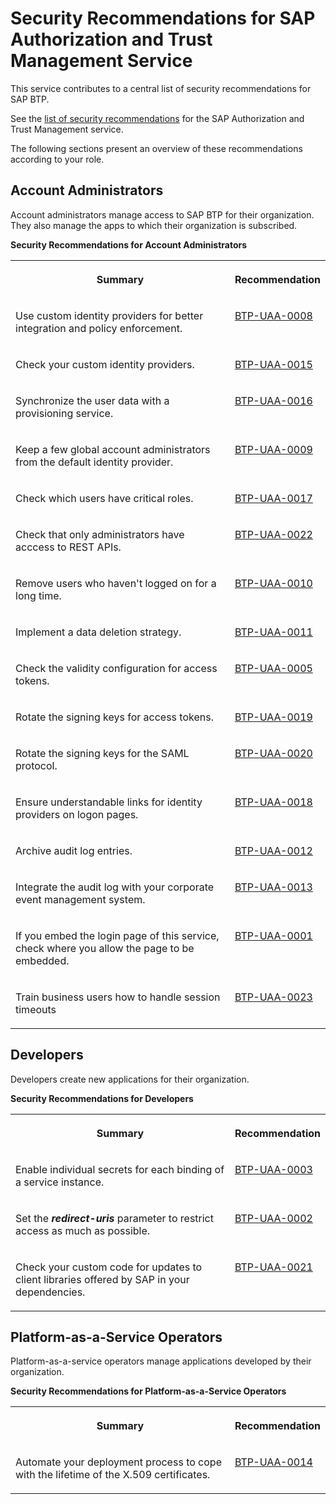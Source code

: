 <!-- loio0578b803de1a48a5936e74985d74288c -->

# Security Recommendations for SAP Authorization and Trust Management Service

This service contributes to a central list of security recommendations for SAP BTP.

See the [list of security recommendations](https://help.sap.com/docs/BTP/c8a9bb59fe624f0981efa0eff2497d7d/531f33def8074ccdb6f1f784a34dafcb.html?seclist-service=Authorization%20and%20Trust%20Management%20Service) for the SAP Authorization and Trust Management service.

The following sections present an overview of these recommendations according to your role.



<a name="loio0578b803de1a48a5936e74985d74288c__section_ftj_mmf_mvb"/>

## Account Administrators

Account administrators manage access to SAP BTP for their organization. They also manage the apps to which their organization is subscribed.

**Security Recommendations for Account Administrators**


<table>
<tr>
<th valign="top">

Summary



</th>
<th valign="top">

Recommendation



</th>
</tr>
<tr>
<td valign="top">

Use custom identity providers for better integration and policy enforcement.



</td>
<td valign="top">

[BTP-UAA-0008](https://help.sap.com/docs/BTP/c8a9bb59fe624f0981efa0eff2497d7d/531f33def8074ccdb6f1f784a34dafcb.html?seclist-index=BTP-UAA-0008) 



</td>
</tr>
<tr>
<td valign="top">

Check your custom identity providers.



</td>
<td valign="top">

[BTP-UAA-0015](https://help.sap.com/docs/BTP/c8a9bb59fe624f0981efa0eff2497d7d/531f33def8074ccdb6f1f784a34dafcb.html?seclist-index=BTP-UAA-0015) 



</td>
</tr>
<tr>
<td valign="top">

Synchronize the user data with a provisioning service.



</td>
<td valign="top">

[BTP-UAA-0016](https://help.sap.com/docs/BTP/c8a9bb59fe624f0981efa0eff2497d7d/531f33def8074ccdb6f1f784a34dafcb.html?seclist-index=BTP-UAA-0016) 



</td>
</tr>
<tr>
<td valign="top">

Keep a few global account administrators from the default identity provider.



</td>
<td valign="top">

[BTP-UAA-0009](https://help.sap.com/docs/BTP/c8a9bb59fe624f0981efa0eff2497d7d/531f33def8074ccdb6f1f784a34dafcb.html?seclist-index=BTP-UAA-0009) 



</td>
</tr>
<tr>
<td valign="top">

Check which users have critical roles.



</td>
<td valign="top">

[BTP-UAA-0017](https://help.sap.com/docs/BTP/c8a9bb59fe624f0981efa0eff2497d7d/531f33def8074ccdb6f1f784a34dafcb.html?seclist-index=BTP-UAA-0017) 



</td>
</tr>
<tr>
<td valign="top">

Check that only administrators have acccess to REST APIs.



</td>
<td valign="top">

[BTP-UAA-0022](https://help.sap.com/docs/BTP/c8a9bb59fe624f0981efa0eff2497d7d/531f33def8074ccdb6f1f784a34dafcb.html?seclist-index=BTP-UAA-0022) 



</td>
</tr>
<tr>
<td valign="top">

Remove users who haven't logged on for a long time.



</td>
<td valign="top">

[BTP-UAA-0010](https://help.sap.com/docs/BTP/c8a9bb59fe624f0981efa0eff2497d7d/531f33def8074ccdb6f1f784a34dafcb.html?seclist-index=BTP-UAA-0010) 



</td>
</tr>
<tr>
<td valign="top">

Implement a data deletion strategy.



</td>
<td valign="top">

[BTP-UAA-0011](https://help.sap.com/docs/BTP/c8a9bb59fe624f0981efa0eff2497d7d/531f33def8074ccdb6f1f784a34dafcb.html?seclist-index=BTP-UAA-0011) 



</td>
</tr>
<tr>
<td valign="top">

Check the validity configuration for access tokens.



</td>
<td valign="top">

[BTP-UAA-0005](https://help.sap.com/docs/BTP/c8a9bb59fe624f0981efa0eff2497d7d/531f33def8074ccdb6f1f784a34dafcb.html?seclist-index=BTP-UAA-0005) 



</td>
</tr>
<tr>
<td valign="top">

Rotate the signing keys for access tokens.



</td>
<td valign="top">

[BTP-UAA-0019](https://help.sap.com/docs/BTP/c8a9bb59fe624f0981efa0eff2497d7d/531f33def8074ccdb6f1f784a34dafcb.html?seclist-index=BTP-UAA-0019) 



</td>
</tr>
<tr>
<td valign="top">

Rotate the signing keys for the SAML protocol.



</td>
<td valign="top">

[BTP-UAA-0020](https://help.sap.com/docs/BTP/c8a9bb59fe624f0981efa0eff2497d7d/531f33def8074ccdb6f1f784a34dafcb.html?seclist-index=BTP-UAA-0020) 



</td>
</tr>
<tr>
<td valign="top">

Ensure understandable links for identity providers on logon pages.



</td>
<td valign="top">

[BTP-UAA-0018](https://help.sap.com/docs/BTP/c8a9bb59fe624f0981efa0eff2497d7d/531f33def8074ccdb6f1f784a34dafcb.html?seclist-index=BTP-UAA-0018) 



</td>
</tr>
<tr>
<td valign="top">

Archive audit log entries.



</td>
<td valign="top">

[BTP-UAA-0012](https://help.sap.com/docs/BTP/c8a9bb59fe624f0981efa0eff2497d7d/531f33def8074ccdb6f1f784a34dafcb.html?seclist-index=BTP-UAA-0012) 



</td>
</tr>
<tr>
<td valign="top">

Integrate the audit log with your corporate event management system.



</td>
<td valign="top">

[BTP-UAA-0013](https://help.sap.com/docs/BTP/c8a9bb59fe624f0981efa0eff2497d7d/531f33def8074ccdb6f1f784a34dafcb.html?seclist-index=BTP-UAA-0013) 



</td>
</tr>
<tr>
<td valign="top">

If you embed the login page of this service, check where you allow the page to be embedded.



</td>
<td valign="top">

[BTP-UAA-0001](https://help.sap.com/docs/BTP/c8a9bb59fe624f0981efa0eff2497d7d/531f33def8074ccdb6f1f784a34dafcb.html?seclist-index=BTP-UAA-0001) 



</td>
</tr>
<tr>
<td valign="top">

Train business users how to handle session timeouts



</td>
<td valign="top">

[BTP-UAA-0023](https://help.sap.com/docs/BTP/c8a9bb59fe624f0981efa0eff2497d7d/531f33def8074ccdb6f1f784a34dafcb.html?seclist-index=BTP-UAA-0023) 



</td>
</tr>
</table>



<a name="loio0578b803de1a48a5936e74985d74288c__section_krf_nmf_mvb"/>

## Developers

Developers create new applications for their organization.

**Security Recommendations for Developers**


<table>
<tr>
<th valign="top">

Summary



</th>
<th valign="top">

Recommendation



</th>
</tr>
<tr>
<td valign="top">

Enable individual secrets for each binding of a service instance.



</td>
<td valign="top">

[BTP-UAA-0003](https://help.sap.com/docs/BTP/c8a9bb59fe624f0981efa0eff2497d7d/531f33def8074ccdb6f1f784a34dafcb.html?seclist-index=BTP-UAA-0003) 



</td>
</tr>
<tr>
<td valign="top">

Set the ***redirect-uris*** parameter to restrict access as much as possible.



</td>
<td valign="top">

[BTP-UAA-0002](https://help.sap.com/docs/BTP/c8a9bb59fe624f0981efa0eff2497d7d/531f33def8074ccdb6f1f784a34dafcb.html?seclist-index=BTP-UAA-0002) 



</td>
</tr>
<tr>
<td valign="top">

Check your custom code for updates to client libraries offered by SAP in your dependencies.



</td>
<td valign="top">

[BTP-UAA-0021](https://help.sap.com/docs/BTP/c8a9bb59fe624f0981efa0eff2497d7d/531f33def8074ccdb6f1f784a34dafcb.html?seclist-index=BTP-UAA-0021) 



</td>
</tr>
</table>



<a name="loio0578b803de1a48a5936e74985d74288c__section_ods_nmf_mvb"/>

## Platform-as-a-Service Operators

Platform-as-a-service operators manage applications developed by their organization.

**Security Recommendations for Platform-as-a-Service Operators**


<table>
<tr>
<th valign="top">

Summary



</th>
<th valign="top">

Recommendation



</th>
</tr>
<tr>
<td valign="top">

Automate your deployment process to cope with the lifetime of the X.509 certificates.



</td>
<td valign="top">

[BTP-UAA-0014](https://help.sap.com/docs/BTP/c8a9bb59fe624f0981efa0eff2497d7d/531f33def8074ccdb6f1f784a34dafcb.html?seclist-index=BTP-UAA-0014) 



</td>
</tr>
</table>

